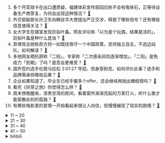 1. 多个开奖球卡在出口遭质疑，福建体彩宣传部回应称不会有吸铁石，正等待设备生产商答复，为何会出现这种情况？ [:link:](https://www.zhihu.com/question/597262120)
2. 外交部副部长孙卫东向韩驻华大使提出严正交涉，释放了哪些信号？还有哪些信息值得关注？ [:link:](https://www.zhihu.com/question/597269554)
3. 女大学生在寝室发现巨拟叶螽，网友评论称「以为是个玩偶，结果是活的」，巨拟叶螽是种什么昆虫？ [:link:](https://www.zhihu.com/question/597233878)
4. 菲律宾总统称菲方将一如既往恪守一个中国政策，坚持独立自主，不选边站队，如何解读？ [:link:](https://www.zhihu.com/question/597284740)
5. 多地网友晒抗原称「二阳」，专家称「二次感染风险逐渐增加」，「二阳」是免疫力「到期」了吗？是否会更难受？ [:link:](https://www.zhihu.com/question/597281294)
6. 国乔签约选手伦敦马拉松 2:01:27 夺冠，但身穿耐克，如何评价此事？选手和品牌需承担哪些后果？ [:link:](https://www.zhihu.com/question/597333403)
7. 企业如果知道了，毕业生已经手握多个offer，还会继续再抛出橄榄枝吗？ [:link:](https://www.zhihu.com/question/423648996)
8. 看完《铃芽之旅》你觉得怎么样？ [:link:](https://www.zhihu.com/question/591630080)
9. 周末傍晚醒来，漆黑空荡的房间，看着窗外渐渐亮起的万家灯火，听什么歌才能驱散此刻的孤独？ [:link:](https://www.zhihu.com/question/596480459)
10. 有哪些电影里的爱情一开始看起来很让人向往，但慢慢展现了现实的困境？ [:link:](https://www.zhihu.com/question/596574679)
<details>
<summary>11 ~ 20</summary>

11. 《灌篮高手》里河田雅史能够全方位压制神奈川第一中锋赤木的原因是什么？ [:link:](https://www.zhihu.com/question/503442130)
12. 报道称随着福建舰走向服役，与之配套的新型舰载机也将陆续揭开神秘面纱，还有哪些信息值得关注？ [:link:](https://www.zhihu.com/question/597277195)
13. 如何评价《崩坏：星穹铁道》首日预下载iphone105国登顶，ipad端150个国家及地区登顶？ [:link:](https://www.zhihu.com/question/597337022)
14. 22-23 赛季 NBA国王 125:126 勇士，如何评价这场比赛？ [:link:](https://www.zhihu.com/question/597391864)
15. 长时间不上班会有什么后果？ [:link:](https://www.zhihu.com/question/589838903)
16. 钉钉总裁回应 App 评分 2.4，称一年迭代 300 次评分增长了 0.3，如何看待此事？ [:link:](https://www.zhihu.com/question/596723219)
17. 淄博烧烤是怎么火起来的呀？ [:link:](https://www.zhihu.com/question/594665084)
18. 如何看待哔哩哔哩《英雄联盟》UP 主「分析师蓝宝石」抄袭知乎答主后拒不承认并篡改直播源文件被发现？ [:link:](https://www.zhihu.com/question/597268038)
19. 蔚来员工曝加班近 500 小时进急诊 3 次，如何看待新能源汽车行业的工作强度？ [:link:](https://www.zhihu.com/question/597225309)
20. 如何做到不被情绪裹挟，做一个自由的人？ [:link:](https://www.zhihu.com/question/499341847)
</details>
<details>
<summary>21 ~ 30</summary>

21. 早起空腹跑步真的可以瘦吗? [:link:](https://www.zhihu.com/question/594980822)
22. Firefox是如何一步一步衰落的？ [:link:](https://www.zhihu.com/question/278125463)
23. 大家都是怎么接触到《战锤》这个IP的？ [:link:](https://www.zhihu.com/question/596683269)
24. 朋友圈被动画电影《灌篮高手》刷屏好几天了，是情怀还是跟风，真是很多人的青春与回忆吗？ [:link:](https://www.zhihu.com/question/596900645)
25. 考研有什么不为人知但很重要的真相？ [:link:](https://www.zhihu.com/question/549671935)
26. 22-23 赛季 NBA 湖人再胜灰熊 2:1 领先，浓眉 31+17 狄龙被驱逐，如何评价这场比赛？ [:link:](https://www.zhihu.com/question/597228654)
27. 如何评价《长月烬明》第 25-26 集？其中有哪些值得关注的剧情点？ [:link:](https://www.zhihu.com/question/597298585)
28. 电影《泰坦尼克号》中的爱情理念对于现代社会是否还有启示作用？ [:link:](https://www.zhihu.com/question/593508481)
29. 2023年WTT澳门冠军赛男单决赛 王楚钦4：0马龙  本场比赛有哪些精彩看点？ [:link:](https://www.zhihu.com/question/597336562)
30. 4 月 24 日是中国航天日，现场将发布首次火星探测成果，哪些信息值得关注？对中国航天未来有哪些期待？ [:link:](https://www.zhihu.com/question/596742931)
</details>
<details>
<summary>31 ~ 40</summary>

31. 哪个瞬间让你觉得读书很有意义？求一些给年轻人的书单？ [:link:](https://www.zhihu.com/question/597245966)
32. 如何看待《崩坏学园2》新武器命名「咸鱼怎么你了」，整活网络上的原神梗？ [:link:](https://www.zhihu.com/question/597011483)
33. 2023年WTT澳门冠军赛女单决赛王曼昱4:2陈梦，如何评价本场比赛？ [:link:](https://www.zhihu.com/question/597327714)
34. 22-23 赛季 NBA 76 人 4:0 横扫篮网，晋级东部四强，哈登准三双，如何评价这场比赛？ [:link:](https://www.zhihu.com/question/597194126)
35. 为什么每次减肥都以失败告终？有没有一个可以长久坚持下来的运动？ [:link:](https://www.zhihu.com/question/596011410)
36. 22-23 赛季 CBA 季后赛广厦 101:96 广东，总分 2:1 晋级四强，如何评价这场比赛？ [:link:](https://www.zhihu.com/question/597329579)
37. 护肤品是不是也有依赖性？穿插着用会不会导致皮肤不稳定或变差？ [:link:](https://www.zhihu.com/question/594814196)
38. 2023年，如何看待搜广推算法行业前景？ [:link:](https://www.zhihu.com/question/594276199)
39. 男朋友网球 3.0-3.5 水平，想送他网球拍当礼物，应该怎么选？ [:link:](https://www.zhihu.com/question/595993016)
40. 江河的支流只有进水的，有出水的吗？ [:link:](https://www.zhihu.com/question/596949549)
</details>
<details>
<summary>41 ~ 50</summary>

41. 媒体评「全职儿女」不是啃老，别对年轻人自由择业有偏见，你会选择做「全职儿女」吗？ [:link:](https://www.zhihu.com/question/597272501)
42. 中国红牛被禁生产销售并赔偿 3000 万元，红牛方回应称「虚假信息，网络水军抹黑」，哪些信息值得关注？ [:link:](https://www.zhihu.com/question/597238029)
43. 「五一」热门旅游城市酒店涨价 5 倍，多地发告诫书规范市场价格，如何更好地维护自身权益？ [:link:](https://www.zhihu.com/question/597228282)
44. 许多城市社保缴纳都受户籍限制，这是否合理？大城市无户口失业人群该如何寻求保障？ [:link:](https://www.zhihu.com/question/597045032)
45. 韩国电竞协会公布《英雄联盟》项目亚运备选名单，如何评价名单中的选手？ [:link:](https://www.zhihu.com/question/596903245)
46. 考研的具体流程是什么样的？ [:link:](https://www.zhihu.com/question/265779057)
47. 一本你已经知道结果的书你还会翻开它吗? [:link:](https://www.zhihu.com/question/595226552)
48. 如何评价《长月烬明》中白鹿饰演的黎苏苏，符合你的期待吗？ [:link:](https://www.zhihu.com/question/594033209)
49. 长大了还爱看动画片，是幼稚吗？ [:link:](https://www.zhihu.com/question/596956726)
50. 22-23 赛季英超热刺客场 1:6 惨败纽卡斯尔，21 分钟丢 5 球创队史纪录，如何评价这场比赛？ [:link:](https://www.zhihu.com/question/597346670)
</details><details>
<summary>bilibili</summary>

1. 史上最离谱随机挑战！我们居然随机到去找华晨宇蹭饭！！！ [:link:](//www.bilibili.com/video/BV1HL411v7CX)
2. 以戏渡人，90岁济公爷爷的人生旅程。【游本昌】 [:link:](//www.bilibili.com/video/BV1go4y1b7Lz)
3. 手机炸弹 [:link:](//www.bilibili.com/video/BV1BT411n76q)
4. gang丝球，全款拿下 [:link:](//www.bilibili.com/video/BV1bh411j7T9)
5. 足球是这么踢的？？？？？ [:link:](//www.bilibili.com/video/BV1dv4y177kB)
6. 劳斯莱斯不让我进展台，我买了一辆仰望U8！跟我一起疯狂买车吧！ [:link:](//www.bilibili.com/video/BV1xV4y1o7WP)
7. 【老番茄/母哥】老番茄求婚现场全程！！太甜啦！！！ [:link:](//www.bilibili.com/video/BV1xh4y1p7K4)
8. 【36氪】我用AI开了家“假”淘宝店，居然真的有人下单？ [:link:](//www.bilibili.com/video/BV15v4y1E7zV)
9. 宁管这叫刮刮乐？ [:link:](//www.bilibili.com/video/BV12s4y1R7P3)
10. 当重庆小学生采访中国科学家，笑得我鼻涕泡都出来了… [:link:](//www.bilibili.com/video/BV1Tc411J7AX)
<details>
<summary>11 ~ 20</summary>

11. ⚡️ 原 来 它 们 会 说 话 ⚡️ [:link:](//www.bilibili.com/video/BV1fa4y1P7LW)
12. 《明日方舟》四周年庆典活动宣传pv [:link:](//www.bilibili.com/video/BV1DM411V72x)
13. 高手对话，往往只有几秒钟反应时间，张仲平整合资源的时候，让三方都非常体面，说的话也是天衣无缝。#为人处世 # [:link:](//www.bilibili.com/video/BV1za4y1P7vq)
14. 天价海胆专门店，图文不符不能忍！【凭啥这么贵ep59- 胆道】 [:link:](//www.bilibili.com/video/BV1Ws4y1A7ha)
15. 当你把台球练到极致 7.0 [:link:](//www.bilibili.com/video/BV1Mv4y1E7tq)
16. 什么节目还得让我上去整节目…… [:link:](//www.bilibili.com/video/BV1DM4y1y7AQ)
17. 《崩坏：星穹铁道》希儿角色PV——「一夜无事」 [:link:](//www.bilibili.com/video/BV1bh411E7SQ)
18. 坤  坤  直  面  过  去 [:link:](//www.bilibili.com/video/BV1CM411L7Ru)
19. 【烂活电竞45】JDG春决夺魁！MSI赛力大盘点！转会期风云突变！ [:link:](//www.bilibili.com/video/BV1nm4y1y7o2)
20. “很奇怪，我发现这头大象是没有脸的” [:link:](//www.bilibili.com/video/BV1Yc411H7Ay)
</details>
<details>
<summary>21 ~ 30</summary>

21. 瘦脸和脖子最好的运动，值得尝试 [:link:](//www.bilibili.com/video/BV1LX4y167XQ)
22. 这个视频我囤了一年！ [:link:](//www.bilibili.com/video/BV1Hk4y1Y76z)
23. 《原神》过场动画-「归乡」 [:link:](//www.bilibili.com/video/BV1zM4y1h7A3)
24. 如果说我是认真的，那你呢？ [:link:](//www.bilibili.com/video/BV1LT411n7RA)
25. 【真 我的世界】三个和尚但喝水难度鬼畜级 [:link:](//www.bilibili.com/video/BV1Ph4y1p7ky)
26. 《世界读书日 可以不读书》 | 罗翔给不读书人的「书」单 [:link:](//www.bilibili.com/video/BV1Qk4y1a7tz)
27. This light [:link:](//www.bilibili.com/video/BV1Xo4y1t7ms)
28. 【偏科】“没人比我更了解偏科” [:link:](//www.bilibili.com/video/BV1tg4y1M7AH)
29. 【崩坏星穹铁道入坑指南】第一期：零基础超全面内容介绍：发展思路+体力规划+卡池副本介绍，全面了解米哈游的新游戏 [:link:](//www.bilibili.com/video/BV1Yh4y1H7CS)
30. 不是吧，真的捡到猫了家人们 [:link:](//www.bilibili.com/video/BV1sM411V7Xb)
</details>
<details>
<summary>31 ~ 40</summary>

31. 吃个街头烧烤并回复一下为啥没更新的问题 [:link:](//www.bilibili.com/video/BV1Do4y1b7Ed)
32. 文化人吵架 [:link:](//www.bilibili.com/video/BV1th411j7Zp)
33. 在海拔3600的山上用十二前爸爸8000块买的dv吸了三瓶氧录下了这段舞蹈，你们觉得怎么样 [:link:](//www.bilibili.com/video/BV1cg4y177s2)
34. 《 赶 海 2.0》 [:link:](//www.bilibili.com/video/BV15o4y1b77m)
35. 炸裂说唱《泰 裤 辣》 [:link:](//www.bilibili.com/video/BV1rh4y1H7yT)
36. 你有经历什么让你觉得美好的事情吗？ [:link:](//www.bilibili.com/video/BV1xo4y1b7Fy)
37. 画面真实到被质疑造假？拟真度夸张的游戏《Unrecord》预告片 [:link:](//www.bilibili.com/video/BV15M41157sf)
38. 农村白事上的《老鼠娶亲》诡异又喜庆 [:link:](//www.bilibili.com/video/BV1Us4y1w7AA)
39. 什么队啊还要娘娘亲自排 [:link:](//www.bilibili.com/video/BV1wk4y1Y7Ce)
40. 猫 咪 大 对 决 [:link:](//www.bilibili.com/video/BV13V4y1o7T1)
</details>
<details>
<summary>41 ~ 50</summary>

41. 退网一年，我治好了精神内耗。 [:link:](//www.bilibili.com/video/BV1x24y1c7aw)
42. Sou「灰カラ」MV【原神同人曲】 [:link:](//www.bilibili.com/video/BV1es4y1d7Gu)
43. 挑战！退役特种兵化妆成坏人，去缅北金三角湄公河会发生什么事！肌肉能否给我带来安全感！ [:link:](//www.bilibili.com/video/BV1b14y1f7HL)
44. 【阿斗】只有2万人看过的高智商犯罪电影，利用数学公式杀死14人，结局看完让人唏嘘！《深度谜案》 [:link:](//www.bilibili.com/video/BV1Ac411H7Xo)
45. 赴汤蹈火，竭诚为民！ [:link:](//www.bilibili.com/video/BV1uV4y1o7az)
46. 一份麻婆豆腐要480？哪来的勇气敢卖这么贵？ [:link:](//www.bilibili.com/video/BV1Xh411E7p3)
47. 雪distance，泰裤辣，格局太MINI都是什么梗？【断网补全计划3】 [:link:](//www.bilibili.com/video/BV1LV4y1o7my)
48. 对不起，我晚到的淄博二刷来了！因内容过于丰富，感情过于浓郁，请考虑好再去！ [:link:](//www.bilibili.com/video/BV1To4y1b7xZ)
49. 闭关3个月只为重现遗失的山海经世界，但预告片。。。【狂想山海经】 [:link:](//www.bilibili.com/video/BV13M4y1a7ib)
50. 上头送粉丝满命纳西妲，不仅丢了阳寿还被观众笑了半天…真的抽象！ [:link:](//www.bilibili.com/video/BV1hT411p7jQ)
</details>
<details>
<summary>51 ~ 60</summary>

51. 有谁会拒绝看恐龙跳钢管舞呢？快艾特你有趣的好朋友(⁎⁍̴̛ᴗ⁍̴̛⁎) [:link:](//www.bilibili.com/video/BV1BT411p7in)
52. 草原上的软石头不要捡，因为你不知道它究竟是什么…… [:link:](//www.bilibili.com/video/BV18o4y1574c)
53. 看完今年五一的调休通知，我人快没了【雪鸡观察局168】 [:link:](//www.bilibili.com/video/BV1nc411J7jj)
54. "再来一场属于鬼畜的史诗级盛宴！" [:link:](//www.bilibili.com/video/BV1po4y1b7fh)
55. 别人做车展，我们做冰淇淋展~ [:link:](//www.bilibili.com/video/BV19o4y1t7J6)
56. 骑行穿越无人区去新疆，为了安全住进地下涵洞，一觉醒来居然下雪了 [:link:](//www.bilibili.com/video/BV1Gs4y1A7Kx)
57. 厨师长一镜分享“青椒炒肉丝”的门门道道，收藏并学习起来 [:link:](//www.bilibili.com/video/BV1GM41157Hz)
58. 一键35634伤害！LOL位面数值大崩坏！这就是百倍界王拳？！【有点骚东西】 [:link:](//www.bilibili.com/video/BV1qm4y1y7KX)
59. 养500只猫狗是什么体验！ [:link:](//www.bilibili.com/video/BV1gP411S7xv)
60. 【鱼肉肉】妮干嘛！ [:link:](//www.bilibili.com/video/BV1os4y1A7vC)
</details>
<details>
<summary>61 ~ 70</summary>

61. 【基德】星舰意味着什么？ [:link:](//www.bilibili.com/video/BV1eT411n7vs)
62. Slamdunk VS NBA (LR) [:link:](//www.bilibili.com/video/BV1XP411m7xS)
63. 超越人眼极限！3000帧超清慢放昆虫起飞的神奇瞬间 [:link:](//www.bilibili.com/video/BV1ua4y1P7aR)
64. 【时代少年团】《时代夏令营2》02:海岛病院之谜 [:link:](//www.bilibili.com/video/BV1Hg4y177Gx)
65. 怎么会有这么离谱的事情啊…… [:link:](//www.bilibili.com/video/BV11h411E7CR)
66. 【STN快报第七季13】只要几千块，你就能拥有一台打不了游戏的掌机 [:link:](//www.bilibili.com/video/BV1oo4y1b7Fr)
67. 在现实中！成为一名狙击手是什么体验！？ [:link:](//www.bilibili.com/video/BV16M411V7xG)
68. 说我像扫把星我就把他剪的也像扫把星 [:link:](//www.bilibili.com/video/BV1vs4y1A7zd)
69. 谁能获得三枚苏沃洛夫勋章？【小约翰】 [:link:](//www.bilibili.com/video/BV1Qv4y177CS)
70. 【崩坏3】⚡你能忍受鸭鸭们的洗脑么⚡ᗜ ‸ ᗜ⚡ [:link:](//www.bilibili.com/video/BV1UM4y1h7T6)
</details>
<details>
<summary>71 ~ 80</summary>

71. 什么叫营销号？这种就是！ [:link:](//www.bilibili.com/video/BV1Hg4y177i5)
72. 婚纱店里总是能看到一些暗暗爆发的婆媳矛盾！看销冠如何为准新娘争取“穿衣自由”！！ [:link:](//www.bilibili.com/video/BV1PP411U7F9)
73. 第一个被AI取代的老师！已经出现了！！ [:link:](//www.bilibili.com/video/BV1Lc411J73u)
74. 自助串串仨战士1100根破自己的记录 [:link:](//www.bilibili.com/video/BV1xv4y1E72Z)
75. 球2前50分钟究竟埋藏了多少细节？《流浪地球2》全片解析03 [:link:](//www.bilibili.com/video/BV1uk4y1J7Yd)
76. 四月新番？！银魂第四季开播？！ [:link:](//www.bilibili.com/video/BV1qg4y1j7pm)
77. 【原神】80原石+限定可莉出行皮肤！支付宝绿色出行领原石活动 [:link:](//www.bilibili.com/video/BV1vv4y1E7w3)
78. 多组镜头首次公开！【蛟龙行动】来了！ [:link:](//www.bilibili.com/video/BV1Yc411H7MY)
79. 马可：我跟铁根学的 [:link:](//www.bilibili.com/video/BV1fM4y1h7vu)
80. 见面三次，就约会吧！ [:link:](//www.bilibili.com/video/BV1bv4y1E7hd)
</details>
<details>
<summary>81 ~ 90</summary>

81. 看到结尾！ [:link:](//www.bilibili.com/video/BV12s4y1A7XQ)
82. 锐评新游 鸣潮首测 把我笑拉了的高质量游戏 今年没这么乐过 [:link:](//www.bilibili.com/video/BV1sX4y1B71C)
83. 有卧龙的地方 必有凤雏！！！ [:link:](//www.bilibili.com/video/BV1sV4y1f7G1)
84. "毕叶" [:link:](//www.bilibili.com/video/BV1kT411n7xG)
85. 本来好好的心情，硬是被我自己给作没了… [:link:](//www.bilibili.com/video/BV1AM411574J)
86. 林黛玉三打白骨精 [:link:](//www.bilibili.com/video/BV14o4y1b7bX)
87. “可后来，我只曾在梦里见过这支摇” [:link:](//www.bilibili.com/video/BV1Fg4y1M7dc)
88. “What will your verse be？” [:link:](//www.bilibili.com/video/BV1Lh4y1p7Cm)
89. oiiaioooooiai，但是🐔 [:link:](//www.bilibili.com/video/BV1Fv4y1J7ES)
90. 【鬼谷说】海绵：轮回引渡人 [:link:](//www.bilibili.com/video/BV1Qh411E7LL)
</details>
<details>
<summary>91 ~ 100</summary>

91. 号角：什么都拍只会害了你😡 [:link:](//www.bilibili.com/video/BV1oa4y1P7jY)
92. 又是一年一度的世界读书日，今年为大家带来的是挪威著名戏剧家易卜生的四部戏剧作品。 [:link:](//www.bilibili.com/video/BV1xV4y1o78N)
93. 全员高燃泪目｜无论夏日重现多少次，我都会找到你 [:link:](//www.bilibili.com/video/BV14m4y1y7za)
94. 安全裤不应该是给男生穿的嘛？尤其是变态 [:link:](//www.bilibili.com/video/BV11T411n7e6)
95. “饭后走一走，路边又吃九十九” [:link:](//www.bilibili.com/video/BV1XX4y1q7Tj)
96. 探秘纽约最贵餐厅！一顿饭吃了1200美金！！到底吃了点啥？ [:link:](//www.bilibili.com/video/BV1Ms4y1A7eJ)
97. 工地10元离谱盒饭，有奥尔良大汉堡纯手工脆皮肠和红烧肉，工友一抢而空！ [:link:](//www.bilibili.com/video/BV1mP411m7H8)
98. 省下几个亿！电影人们是如何在白天拍出夜晚效果的？ [:link:](//www.bilibili.com/video/BV15M41157ag)
99. 灭霸打了个响指你的嘴都是硬的 [:link:](//www.bilibili.com/video/BV1Am4y127FZ)
100. "我是为谁而舞 我知道" [:link:](//www.bilibili.com/video/BV1BP411m7ka)
</details></details>